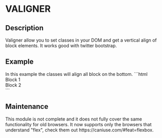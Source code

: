 <h1>VALIGNER</h1>

<h2>Description</h2>
Valigner allow you to set classes in your DOM and get a vertical align of block elements.
It works good with twitter bootstrap.
 
<h2>Example</h2>
In this example the classes will align all block on the bottom.
```html
<div class="container valigner valigner-bottom">
  <div class="col-sm-2">
    Block 1
  </div>
  <div class="col-sm-10">
    Block 2
  </div>
</div>
```

<h2>Maintenance</h2>
This module is not complete and it does not fully cover the same functionality for old browsers.
It now supports only the browsers that understand "flex", check them out https://caniuse.com/#feat=flexbox.